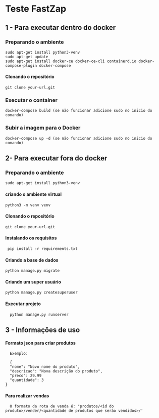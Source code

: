
# Teste FastZap

## 1 - Para executar dentro do docker

### Preparando o ambiente

```
sudo apt-get install python3-venv
sudo apt-get update
sudo apt-get install docker-ce docker-ce-cli containerd.io docker-compose-plugin docker-compose
```

#### Clonando o repositório

```
git clone your-url.git
```

### Executar o container

```
docker-compose build (se não funcionar adicione sudo no inicio do comando)
```

### Subir a imagem para o Docker

```
docker-compose up -d (se não funcionar adicione sudo no inicio do comando)
```

## 2- Para executar fora do docker

### Preparando o ambiente

```
sudo apt-get install python3-venv
```

#### criando o ambiente virtual

```
python3 -m venv venv
```

#### Clonando o repositório

```
git clone your-url.git
```

#### Instalando os requisitos

```
 pip install -r requirements.txt
```

#### Criando a base de dados

```
python manage.py migrate
```

#### Criando um super usuário

```
python manage.py createsuperuser
```

#### Executar projeto

```
  python manage.py runserver
```

## 3 - Informações de uso

####  Formato json para criar produtos

```
  Exemplo:
  
  {
  "nome": "Novo nome do produto",
  "descricao": "Nova descrição do produto",
  "preco": 29.99
  "quantidade": 3
}
```

#### Para realizar vendas

```
  O formato da rota de venda é: "produtos/<id do produto>/vender/<quantidade de produtos que serão vendidos>/'
```



